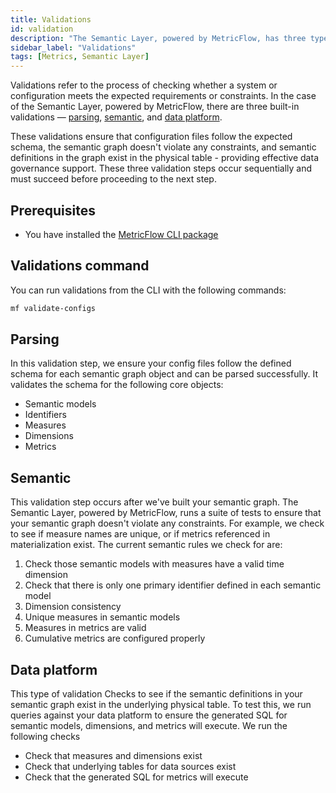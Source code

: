 ```yaml
---
title: Validations
id: validation
description: "The Semantic Layer, powered by MetricFlow, has three types of built-in validations, including Parsing Validation, Semantic Validation, and Data Warehouse validation, which are performed in a sequential and blocking manner."
sidebar_label: "Validations"
tags: [Metrics, Semantic Layer]
---
```


Validations refer to the process of checking whether a system or configuration meets the expected requirements or constraints. In the case of the Semantic Layer, powered by MetricFlow, there are three built-in validations &mdash; [parsing](#parsing), [semantic](#semantic), and [data platform](#data-platform).

These validations ensure that configuration files follow the expected schema, the semantic graph doesn't violate any constraints, and semantic definitions in the graph exist in the physical table - providing effective data governance support. These three validation steps occur sequentially and must succeed before proceeding to the next step.

## Prerequisites

- You have installed the [MetricFlow CLI package](https://github.com/dbt-labs/metricflow)

## Validations command

You can run validations from the CLI with the following commands:

```bash
mf validate-configs
```

## Parsing

In this validation step, we ensure your config files follow the defined schema for each semantic graph object and can be parsed successfully. It validates the schema for the following core objects:

* Semantic models
* Identifiers
* Measures
* Dimensions
* Metrics

## Semantic 

This validation step occurs after we've built your semantic graph. The Semantic Layer, powered by MetricFlow, runs a suite of tests to ensure that your semantic graph doesn't violate any constraints. For example, we check to see if measure names are unique, or if metrics referenced in materialization exist. The current semantic rules we check for are:

1. Check those semantic models with measures have a valid time dimension
2. Check that there is only one primary identifier defined in each semantic model
3. Dimension consistency
4. Unique measures in semantic models
5. Measures in metrics are valid
7. Cumulative metrics are configured properly

## Data platform

This type of validation Checks to see if the semantic definitions in your semantic graph exist in the underlying physical table. To test this, we run queries against your data platform to ensure the generated SQL for semantic models, dimensions, and metrics will execute. We run the following checks

* Check that measures and dimensions exist
* Check that underlying tables for data sources exist
* Check that the generated SQL for metrics will execute

